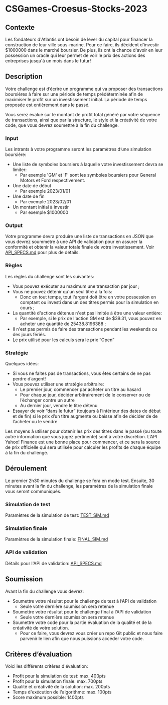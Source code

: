# CSGames-Croesus-Stocks-2023

## Contexte
Les fondateurs d'Atlantis ont besoin de lever du capital pour financer la construction de leur ville sous-marine. 
Pour ce faire, ils décident d'investir $1000000 dans le marché boursier.
De plus, ils ont la chance d'avoir en leur possession un oracle qui leur permet de voir le prix des actions des entreprises jusqu'à un mois dans le futur! 

## Description
Votre challenge est d’écrire un programme qui va proposer des transactions boursières à faire sur une période de temps prédéterminée afin de maximiser le profit sur un investissement initial. La période de temps proposée est entièrement dans le passé.

Vous serez évalué sur le montant de profit total généré par votre séquence de transactions, ainsi que par la structure, le style et la créativité de votre code, que vous devrez soumettre à la fin du challenge.

### Input
Les intrants à votre programme seront les paramètres d’une simulation boursière:
- Une liste de symboles boursiers à laquelle votre investissement devra se limiter:
  - Par exemple 'GM' et 'F' sont les symboles boursiers pour General Motors et Ford respectivement.
- Une date de début
  - Par exemple 2023/01/01
- Une date de fin
  - Par exemple 2023/02/01
- Un montant initial à investir
  - Par exemple $1000000

### Output
Votre programme devra produire une liste de transactions en JSON que vous devrez soummetre à une API de validation pour en assurer la conformité et obtenir la valeur totale finale de votre investissement. Voir [API_SPECS.md](./API_SPECS.md) pour plus de détails.

### Règles
Les règles du challenge sont les suivantes:
- Vous pouvez exécuter au maximum une transaction par jour ;
- Vous ne pouvez détenir qu'un seul titre à la fois:
  - Donc en tout temps, tout l'argent doit être en votre possession en comptant ou investi dans un des titres permis pour la simulation en cours ;
- La quantité d'actions détenue n'est pas limitée à être une valeur entière:
  - Par exemple, si le prix de l'action GM est de $39.31, vous pouvez en acheter une quantité de 25438.8196388 ;
- Il n'est pas permis de faire des transactions pendant les weekends ou des jours fériés.
- Le prix utilisé pour les calculs sera le prix “Open”

### Stratégie
Quelques idées:
- Si vous ne faites pas de transactions, vous êtes certains de ne pas perdre d’argent!
- Vous pouvez utiliser une stratégie arbitraire:
  - Le premier jour, commencer par acheter un titre au hasard 
  - Pour chaque jour, décider arbitrairement de le conserver ou de l’échanger contre un autre
  - Au dernier jour, vendre le titre détenu
- Essayer de voir “dans le futur” (toujours à l’intérieur des dates de début et de fin) si le prix d’un titre augmente ou baisse afin de décider de de l’acheter ou le vendre

Les moyens à utiliser pour obtenir les prix des titres dans le passé (ou toute autre information que vous jugez pertinente) sont à votre discrétion. L’API Yahoo! Finance est une bonne place pour commencer, et ce sera la source de prix officielle qui sera utilisée pour calculer les profits de chaque équipe à la fin du challenge.

## Déroulement
Le premier 2h30 minutes du challenge se fera en mode test. Ensuite, 30 minutes avant la fin du challenge, les paramètres de la simulation finale vous seront communiqués.

### Simulation de test
Paramètres de la simulation de test: [TEST_SIM.md](./TEST_SIM.md)

### Simulation finale
Paramètres de la simulation finale: [FINAL_SIM.md](./FINAL_SIM.md)

### API de validation
Détails pour l'API de validation: [API_SPECS.md](./API_SPECS.md)

## Soumission
Avant la fin du challenge vous devrez:
- Soumettre votre résultat pour le challenge de test à l‘API de validation
  - Seule votre dernière soumission sera retenue
- Soumettre votre résultat pour le challenge final à l‘API de validation
  - Seule votre dernière soumission sera retenue
- Soumettre votre code pour la partie évaluation de la qualité et de la créativité de votre solution.
  - Pour ce faire, vous devrez vous créer un repo Git public et nous faire parvenir le lien afin que nous puissions accéder votre code.

## Critères d’évaluation
Voici les différents critères d'évaluation:
- Profit pour la simulation de test:    max.  400pts
- Profit pour la simulation finale:     max.  700pts
- Qualité et créativité de la solution:	max.  200pts
- Temps d'exécution de l'algorithme:    max.  100pts
- Score maximum possible:                    1400pts

